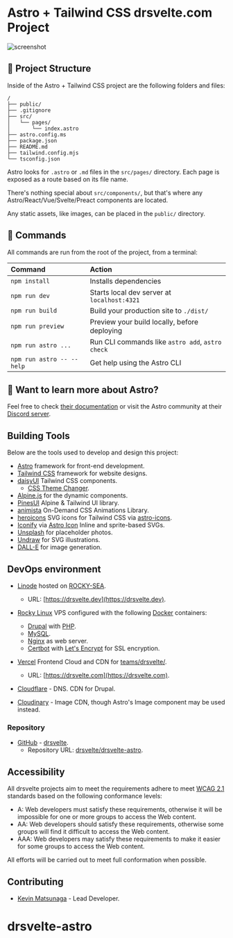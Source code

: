 # Astro + Tailwind CSS drsvelte.com Project

![screenshot](https://res.cloudinary.com/shinkirin/image/upload/v1702688981/drsvelte/drseltedev-logo.webp)


## 🚀 Project Structure

Inside of the Astro + Tailwind CSS project are the following folders and files:

```text
/
├── public/
├── .gitignore
├── src/
│   └── pages/
│       └── index.astro
├── astro.config.ms
├── package.json
├── README.md
├── tailwind.config.mjs
└── tsconfig.json
```

Astro looks for `.astro` or `.md` files in the `src/pages/` directory. Each page is exposed as a route based on its file name.

There's nothing special about `src/components/`, but that's where any Astro/React/Vue/Svelte/Preact components are located.

Any static assets, like images, can be placed in the `public/` directory.

## 🧞 Commands

All commands are run from the root of the project, from a terminal:

| Command                   | Action                                           |
| :------------------------ | :----------------------------------------------- |
| `npm install`             | Installs dependencies                            |
| `npm run dev`             | Starts local dev server at `localhost:4321`      |
| `npm run build`           | Build your production site to `./dist/`          |
| `npm run preview`         | Preview your build locally, before deploying     |
| `npm run astro ...`       | Run CLI commands like `astro add`, `astro check` |
| `npm run astro -- --help` | Get help using the Astro CLI                     |

## 👀 Want to learn more about Astro?

Feel free to check [their documentation](https://docs.astro.build) or visit the Astro community at their [Discord server](https://astro.build/chat).

## Building Tools

Below are the tools used to develop and design this project:

- [Astro](https://astro.build/) framework for front-end development.
- [Tailwind CSS](https://tailwindcss.com) framework for website designs.
- [daisyUI](https://daisyui.com) Tailwind CSS components.
     - [CSS Theme Changer](https://github.com/saadeghi/theme-change).
- [Alpine.js](https://alpinejs.dev/) for the dynamic components.
- [PinesUI](https://devdojo.com/pines) Alpine & Tailwind UI library.
- [animista](https://animista.net/) On-Demand CSS Animations Library.
- [heroicons](https://heroicons.com/) SVG icons for Tailwind CSS via [astro-icons](https://github.com/seanmcp/astro-heroicons#readme).
- [Iconify](https://iconify.design) via [Astro Icon](https://github.com/natemoo-re/astro-icon) Inline and sprite-based SVGs.
- [Unsplash](https://unsplash.com) for placeholder photos.
- [Undraw](https://undraw.co) for SVG illustrations.
- [DALL-E](https://openai.com/blog/dall-e/) for image generation.

## DevOps environment

- [Linode](https://linode.com) hosted on [ROCKY-SEA](https://sea.rockyno.de).
     - URL: [https://drsvelte.dev](https://drsvelte.dev).

- [Rocky Linux](https://rockylinux.org) VPS configured with the following [Docker](https://docker.com) containers:
     - [Drupal](https://drupal.org) with [PHP](https://php.net).
     - [MySQL](https://www.mysql.com/products/community/).
     - [Nginx](https://nginx.org) as web server.
     - [Certbot](https://certbot.eff.org/) with [Let's Encrypt](https://letsencrypt.org/getting-started/) for SSL encryption.
- [Vercel](https://vercel.com) Frontend Cloud and CDN for [teams/drsvelte/](https://vercel.com/teams/drsvelte/).
     - URL: [https://drsvelte.com](https://drsvelte.com).
- [Cloudflare](https://cloudflare.com) - DNS. CDN for Drupal.
- [Cloudinary](https://cloudinary.com) - Image CDN, though Astro's Image component may be used instead.

### Repository

- [GitHub](https://github.com) - [drsvelte](https://github.com/drsvelte/).
     - Repository URL: [drsvelte/drsvelte-astro](https://github.com/drsvelte/drsvelte-astro).

## Accessibility

All drsvelte projects aim to meet the requirements adhere to meet [WCAG 2.1](https://www.w3.org/TR/WCAG21/) standards based on the following conformance levels:

- A: Web developers must satisfy these requirements, otherwise it will be impossible for one or more groups to access the Web content.
- AA: Web developers should satisfy these requirements, otherwise some groups will find it difficult to access the Web content.
- AAA: Web developers may satisfy these requirements to make it easier for some groups to access the Web content.

All efforts will be carried out to meet full conformation when possible.

## Contributing

- [Kevin Matsunaga](https://kevinmatsunaga.com) - Lead Developer.

# drsvelte-astro
